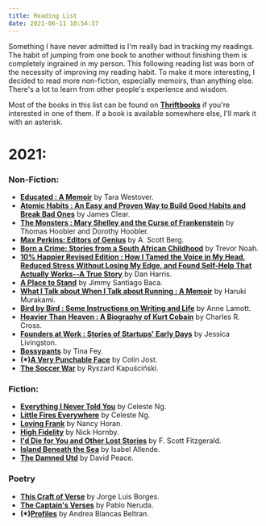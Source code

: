 ```yaml
---
title: Reading List
date: 2021-06-11 10:54:57
---
```


Something I have never admitted is I'm really bad in tracking my readings. The habit of jumping from one book to another without finishing them is completely ingrained in my person. This following reading list was born of the necessity of improving my reading habit. To make it more interesting, I decided to read more non-fiction, especially memoirs, than anything else. There's a lot to learn from other people's experience and wisdom.

Most of the books in this list can be found on **[Thriftbooks](https://www.thriftbooks.com/)** if you're interested in one of them. If a book is available somewhere else, I'll mark it with an asterisk.

# 2021:

### Non-Fiction:

* **[Educated : A Memoir](https://www.thriftbooks.com/w/educated-a-memoir_tara-westover/14572273/?resultid=9161f32e-98d3-49ff-a6df-444238c4fd56#edition=15455721&idiq=27363333)** by Tara Westover.
* **[Atomic Habits : An Easy and Proven Way to Build Good Habits and Break Bad Ones](https://www.thriftbooks.com/w/atomic-habits-an-easy--proven-way-to-build-good-habits--break-bad-ones_james-clear/19493521/#edition=20707871&idiq=29636095)** by James Clear.
* **[The Monsters : Mary Shelley and the Curse of Frankenstein](https://www.thriftbooks.com/w/the-monsters-mary-shelley-and-the-curse-of-frankenstein_thomas-hoobler_dorothy-hoobler/558366/?resultid=228bde4b-d1d6-4cbb-a7f9-993b3e49b731#edition=4503586&idiq=3369781)** by  Thomas Hoobler and Dorothy Hoobler.
* **[Max Perkins: Editors of Genius](https://www.thriftbooks.com/w/max-perkins-editor-of-genius_a-scott-berg/332309/?resultid=ebb76340-8a77-4117-b167-6cad33d8a316#edition=11158144&idiq=28437939)** by A. Scott Berg.
* **[Born a Crime: Stories from a South African Childhood](https://www.thriftbooks.com/w/born-a-crime-stories-from-a-south-african-childhood_trevor-noah/11612812/?resultid=b70fdf5a-003b-4f01-83d6-47a22556fc3e#edition=11183807&idiq=18657869)** by Trevor Noah.
* **[10% Happier Revised Edition : How I Tamed the Voice in My Head, Reduced Stress Without Losing My Edge, and Found Self-Help That Actually Works--A True Story](https://www.thriftbooks.com/w/10-happier-how-i-tamed-the-voice-in-my-head-reduced-stress-without-losing-my-edge-and-found-self-help-that-actually-works--a-true-story_dan---harris/3223663/?resultid=3fb53804-2d94-41e8-aac6-8a31eb086bfa#edition=20967867&idiq=32833668)** by Dan Harris.
* **[A Place to Stand](https://www.thriftbooks.com/w/a-place-to-stand-the-making-of-a-poet_jimmy-santiago-baca/250907/?resultid=b1867e5d-2244-4021-bdf3-d3fdb087ef4e#edition=3801056&idiq=6470024)** by Jimmy Santiago Baca.
* **[What I Talk about When I Talk about Running : A Memoir](https://www.thriftbooks.com/w/what-i-talk-about-when-i-talk-about-running_haruki-murakami/261245/?resultid=0239453d-a432-4b7d-942a-41a2410bec01#edition=5182153&idiq=3965084)** by Haruki Murakami.
* **[Bird by Bird : Some Instructions on Writing and Life](https://www.thriftbooks.com/w/bird-by-bird-some-instructions-on-writing-and-life-by-anne-lamott/250013/?resultid=9d8d81d7-3d66-4b54-93ca-849882d24820#edition=2381928&idiq=3481488)** by Anne Lamott.
* **[Heavier Than Heaven : A Biography of Kurt Cobain](https://www.thriftbooks.com/w/heavier-than-heaven-a-biography-of-kurt-cobain_charles-r-cross/252868/?resultid=3ad0e655-feb8-461c-a69e-f443cae07b4f#edition=20896102&idiq=32136087)** by Charles R. Cross.
* **[Founders at Work : Stories of Startups' Early Days](https://www.thriftbooks.com/w/founders-at-work-stories-of-startups-early-days_jessica-livingston/272931/?resultid=a3b6c2d7-112e-41f3-9531-85fbedd47237#edition=5219228&idiq=7108276)** by Jessica Livingston.
* **[Bossypants](https://www.thriftbooks.com/w/bossypants_tina-fey/248832/?resultid=92031018-49d7-4e7b-a277-3b62123f9975#edition=6230069&idiq=1403850)** by Tina Fey.
* **(*)[A Very Punchable Face](https://www.amazon.com/Very-Punchable-Face-Memoir/dp/1101906324/ref=sr_1_1?keywords=colin+jost&qid=1623392968&sr=8-1)** by Colin Jost.
* **[The Soccer War](https://www.thriftbooks.com/w/wojna-futbolowa_ryszard-kapuciski/309602/?resultid=b3d378e6-10d3-4949-be41-c4a945f7c3af#edition=2270942&idiq=2126242)** by Ryszard Kapuściński.

### Fiction:
* **[Everything I Never Told You](https://www.thriftbooks.com/w/everything-i-never-told-you_celeste-ng/3150109/#edition=8635339&idiq=8510353)** by Celeste Ng.
* **[Little Fires Everywhere](https://www.thriftbooks.com/w/little-fires-everywhere_celeste-ng/13868262/?resultid=488974d0-b0de-40da-96b2-6209b2fe4055#edition=22077000&idiq=33503380)** by Celeste Ng.
* **[Loving Frank](https://www.thriftbooks.com/w/loving-frank-by-nancy-horan/246479/?resultid=f2c0efd9-7b75-4712-b8c0-e08042b77565#edition=4404926&idiq=3631977)** by Nancy Horan.
* **[High Fidelity](https://www.thriftbooks.com/w/high-fidelity-by-nick-hornby/250122/?resultid=14a5cb6d-22de-4364-a8eb-ce154652dd02#edition=2315208&idiq=36168434)** by Nick Hornby.
* **[I'd Die for You and Other Lost Stories](https://www.thriftbooks.com/w/id-die-for-you-and-other-lost-stories_f-scott-fitzgerald/13550170/?resultid=de14bc7d-6491-4ea9-b090-aa131e74fedc#edition=18399694&idiq=33254785)** by F. Scott Fitzgerald.
*  **[Island Beneath the Sea](https://www.thriftbooks.com/w/island-beneath-the-sea_isabel-allende/256757/?resultid=d28ec1a0-b231-46c1-8c38-4e36689869b5#edition=5914576&idiq=2279746)** by Isabel Allende.
* **[The Damned Utd](https://www.thriftbooks.com/w/the-damned-utd_david-peace/369493/#edition=4308659&idiq=3027285)** by David Peace.

### Poetry

* **[This Craft of Verse](https://www.thriftbooks.com/w/this-craft-of-verse_jorge-luis-borges/498108/?resultid=1e3f709e-5ace-4614-964f-320bc2440260#edition=4824239&idiq=10425919)** by Jorge Luis Borges.
* **[The Captain's Verses](https://www.thriftbooks.com/w/the-captains-verses-los-versos-del-capitan-a-new-directions-book/22059788/?resultid=d0ac8ec2-e529-494d-a7ff-ac7913eea244#isbn=B0006C4KHQ&edition=58393953)** by Pablo Neruda.
* **(*)[Profiles](http://www.andreabeltran.com/chapbook/profiles-a-chapbook)** by Andrea Blancas Beltran.
